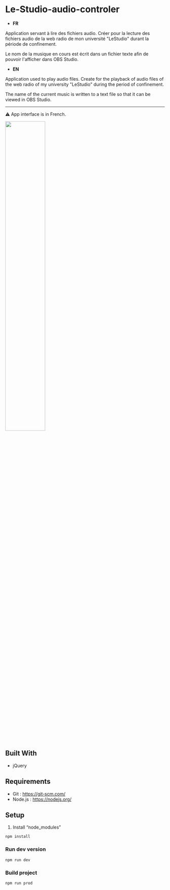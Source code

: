# Le-Studio-audio-controler

* __FR__

Application servant à lire des fichiers audio. 
Créer pour la lecture des fichiers audio de la web radio de mon université "LeStudio" durant la période de confinement.

Le nom de la musique en cours est écrit dans un fichier texte afin de pouvoir l'afficher dans OBS Studio.

* __EN__

Application used to play audio files.
Create for the playback of audio files of the web radio of my university "LeStudio" during the period of confinement.

The name of the current music is written to a text file so that it can be viewed in OBS Studio.

---

⚠️ App interface is in French.

<!-- ![](https://pbs.twimg.com/media/ErmTAIGXIAIk1Vb?format=png&name=medium) -->
 <img src='https://pbs.twimg.com/media/ErmTAIGXIAIk1Vb?format=png&name=medium' width='50%'> 


## Built With
- jQuery

## Requirements ##
- Git : https://git-scm.com/
- Node.js : https://nodejs.org/

## Setup ##
1. Install “node_modules”
```
npm install 
```
### Run dev version
```
npm run dev 
```

### Build project
```
npm run prod
```

